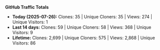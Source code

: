 
**GitHub Traffic Totals**

- **Today (2025-07-26):** Clones: 35 | Unique Cloners: 35 | Views: 274 | Unique Visitors: 1
- **Last 14 days:** Clones: 59 | Unique Cloners: 58 | Views: 368 | Unique Visitors: 9
- **Lifetime:** Clones: 2,699 | Unique Cloners: 575 | Views: 2,868 | Unique Visitors: 86
